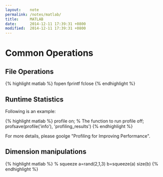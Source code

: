 ```yaml
---
layout:    note
permalink: /notes/matlab/
title:     MATLAB
date:      2014-12-11 17:39:31 +0800
modified:  2014-12-11 17:39:31 +0800
---
```


# Common Operations

## File Operations

{% highlight matlab %}
fopen
fprintf
fclose
{% endhighlight %}

## Runtime Statistics

Following is an example:

{% highlight matlab %}
profile on;
% The function to run
profile off;
profsave(profile('info'), 'profiling_results')
{% endhighlight %}

For more details, please goolge "Profiling for Improving Performance".

## Dimension manipulations

{% highlight matlab %}
% squeeze
a=rand(2,1,3)
b=squeeze(a)
size(b)
{% endhighlight %}
